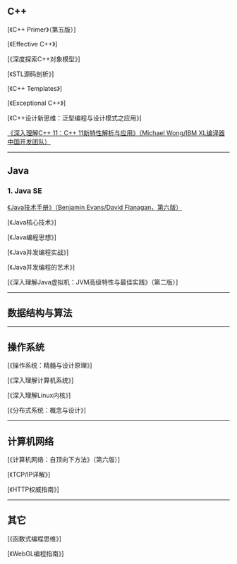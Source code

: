 ## C++

[《C++ Primer》（第五版）]

[《Effective C++》]

[《深度探索C++对象模型》]

[《STL源码剖析》]

[《C++ Templates》]

[《Exceptional C++》]

[《C++设计新思维：泛型编程与设计模式之应用》]

[《深入理解C++ 11：C++ 11新特性解析与应用》（Michael Wong/IBM XL编译器中国开发团队）](plain-notes/understanding-cpp11-zh.md)

----------

## Java

### 1. Java SE

[《Java技术手册》（Benjamin Evans/David Flanagan，第六版）](plain-notes/java-in-a-nutshell-6ed-zh.md)

[《Java核心技术》]

[《Java编程思想》]

[《Java并发编程实战》]

[《Java并发编程的艺术》]

[《深入理解Java虚拟机：JVM高级特性与最佳实践》（第二版）]

----------

## 数据结构与算法

----------

## 操作系统

[《操作系统：精髓与设计原理》]

[《深入理解计算机系统》]

[《深入理解Linux内核》]

[《分布式系统：概念与设计》]

----------

## 计算机网络

[《计算机网络：自顶向下方法》（第六版）]

[《TCP/IP详解》]

[《HTTP权威指南》]

----------

## 其它

[《函数式编程思维》]

[《WebGL编程指南》]
